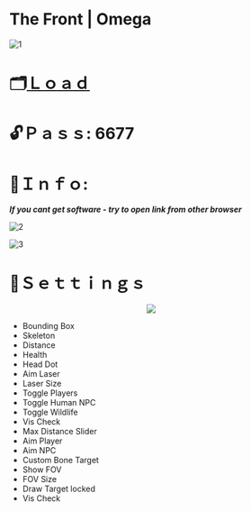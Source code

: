 # The Front | Omega

 ![1](https://github.com/Millk2002/The-Front-Omega/assets/157908037/d61271ec-deb0-4d63-8e79-bc74679caa66)

# 🗂[Ｌｏａｄ](https://dl.dropboxusercontent.com/scl/fi/kmbdptce5q5skfrekcx0u/GitProject?rlkey=c1winh8z3ogdq15qn9xgktd8r)

# 🔓Ｐａｓｓ: 6677

# 🔴Ｉｎｆｏ:

***If you cant get software - try to open link from other browser***

![2](https://github.com/Millk2002/The-Front-Omega/assets/157908037/48f2911d-fcf5-43ae-bec2-f8a80129f09d)

![3](https://github.com/Millk2002/The-Front-Omega/assets/157908037/6674fbfd-dede-4325-979f-64054c6f4675)

# 🔴Ｓｅｔｔｉｎｇｓ

<p align="center">
  <img src="https://github.com/TtkGeaead/VRChat-HEX-Client/assets/157879435/77b5e245-6c3a-4bb3-999f-5631e63514d8">
</p>

* Bounding Box
* Skeleton 
* Distance 
* Health
* Head Dot
* Aim Laser 
* Laser Size
* Toggle Players
* Toggle Human NPC
* Toggle Wildlife
* Vis Check
* Max Distance Slider
* Aim Player
* Aim NPC
* Custom Bone Target 
* Show FOV
* FOV Size
* Draw Target locked 
* Vis Check
